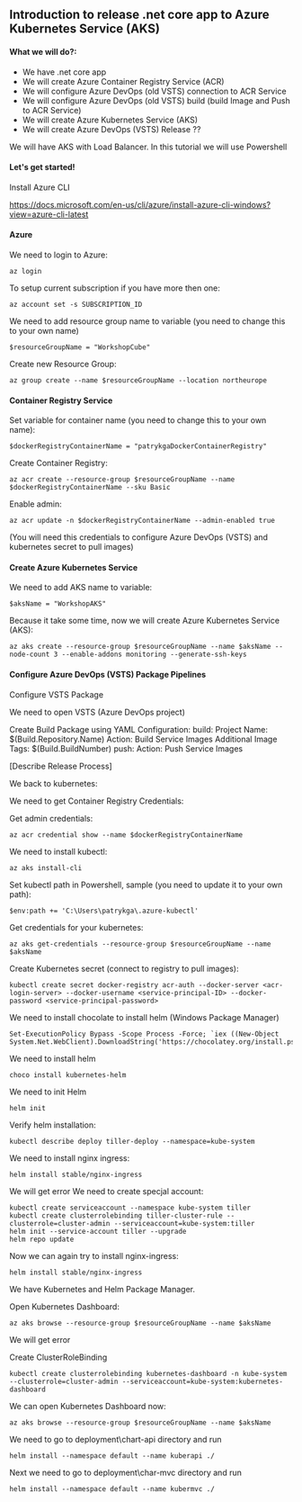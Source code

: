 ## Introduction to release .net core app to Azure Kubernetes Service (AKS)

#### What we will do?:
- We have .net core app
- We will create Azure Container Registry Service (ACR)
- We will configure Azure DevOps (old VSTS) connection to ACR Service
- We will configure Azure DevOps (old VSTS) build (build Image and Push to ACR Service)
- We will create Azure Kubernetes Service (AKS)
- We will create Azure DevOps (VSTS) Release ??

We will have AKS with Load Balancer.
In this tutorial we will use Powershell

#### Let's get started!

Install Azure CLI

https://docs.microsoft.com/en-us/cli/azure/install-azure-cli-windows?view=azure-cli-latest

#### Azure

We need to login to Azure:
```
az login
```
To setup current subscription if you have more then one:
```
az account set -s SUBSCRIPTION_ID
```
We need to add resource group name to variable (you need to change this to your own name)
```
$resourceGroupName = "WorkshopCube"
```
Create new Resource Group:
```
az group create --name $resourceGroupName --location northeurope
```

#### Container Registry Service

Set variable for container name (you need to change this to your own name):
```
$dockerRegistryContainerName = "patrykgaDockerContainerRegistry"
```

Create  Container Registry:
```
az acr create --resource-group $resourceGroupName --name $dockerRegistryContainerName --sku Basic
```
Enable admin:
```
az acr update -n $dockerRegistryContainerName --admin-enabled true
```

(You will need this credentials to configure Azure DevOps (VSTS) and kubernetes secret to pull images)

#### Create Azure Kubernetes Service

We need to add AKS name to variable:
```
$aksName = "WorkshopAKS"
```

Because it take some time, now we will create Azure Kubernetes Service (AKS):
```
az aks create --resource-group $resourceGroupName --name $aksName --node-count 3 --enable-addons monitoring --generate-ssh-keys
```

#### Configure Azure DevOps (VSTS) Package Pipelines

Configure VSTS Package

We need to open VSTS (Azure DevOps project)

Create Build Package using YAML
Configuration:
build:
Project Name: $(Build.Repository.Name)
Action: Build Service Images
Additional Image Tags: $(Build.BuildNumber)
push:
Action: Push Service Images

[Describe Release Process]

We back to kubernetes:

We need to get Container Registry Credentials:

Get admin credentials:
```
az acr credential show --name $dockerRegistryContainerName
```

We need to install kubectl:
```
az aks install-cli
```

Set kubectl path in Powershell, sample (you need to update it to your own path):
```
$env:path += 'C:\Users\patrykga\.azure-kubectl'
```

Get credentials for your kubernetes:
```
az aks get-credentials --resource-group $resourceGroupName --name $aksName
```

Create Kubernetes secret (connect to registry to pull images):
```
kubectl create secret docker-registry acr-auth --docker-server <acr-login-server> --docker-username <service-principal-ID> --docker-password <service-principal-password>
```

We need to install chocolate to install helm (Windows Package Manager)
```
Set-ExecutionPolicy Bypass -Scope Process -Force; `iex ((New-Object System.Net.WebClient).DownloadString('https://chocolatey.org/install.ps1'))
```

We need to install helm
```
choco install kubernetes-helm
```

We need to init Helm
```
helm init
```

Verify helm installation:
```
kubectl describe deploy tiller-deploy --namespace=kube-system
```

We need to install nginx ingress:
```
helm install stable/nginx-ingress
```

We will get error 
We need to create specjal account:
```
kubectl create serviceaccount --namespace kube-system tiller
kubectl create clusterrolebinding tiller-cluster-rule --clusterrole=cluster-admin --serviceaccount=kube-system:tiller
helm init --service-account tiller --upgrade
helm repo update
```

Now we can again try to install nginx-ingress:
```
helm install stable/nginx-ingress
```

We have Kubernetes and Helm Package Manager.

Open Kubernetes Dashboard:
```
az aks browse --resource-group $resourceGroupName --name $aksName
```

We will get error

Create ClusterRoleBinding
```
kubectl create clusterrolebinding kubernetes-dashboard -n kube-system --clusterrole=cluster-admin --serviceaccount=kube-system:kubernetes-dashboard
```

We can open Kubernetes Dashboard now:
```
az aks browse --resource-group $resourceGroupName --name $aksName
```

We need to go to deployment\chart-api directory and run
```
helm install --namespace default --name kuberapi ./
```

Next we need to go to deployment\char-mvc directory and run
```
helm install --namespace default --name kubermvc ./
```
